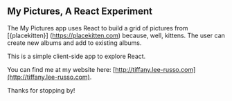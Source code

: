 ## My Pictures, A React Experiment

The My Pictures app uses React to build a grid
of pictures from [{placekitten}] (https://placekitten.com)
because, well, kittens. The user can create new albums 
and add to existing albums.

This is a simple client-side app to explore React.

You can find me at my website here:
[http://tiffany.lee-russo.com](http://tiffany.lee-russo.com).

Thanks for stopping by!
